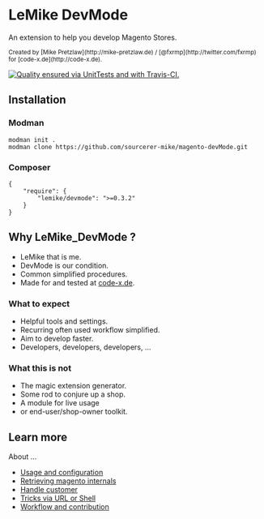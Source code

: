 # LeMike DevMode

An extension to help you develop Magento Stores.

<small>
    Created by [Mike Pretzlaw](http://mike-pretzlaw.de) / [@fxrmp](http://twitter.com/fxrmp)
    for [code-x.de](http://code-x.de).
</small>

[![Quality ensured via UnitTests and with Travis-CI.](https://travis-ci.org/sourcerer-mike/magento-devMode.png)](https://travis-ci.org/sourcerer-mike/magento-devMode)


## Installation

### Modman

```
modman init .
modman clone https://github.com/sourcerer-mike/magento-devMode.git
```

### Composer

```
{
    "require": {
        "lemike/devmode": ">=0.3.2"
    }
}
```


## Why LeMike_DevMode ?

- LeMike that is me.
- DevMode is our condition.
- Common simplified procedures.
- Made for and tested at [code-x.de](http://code-x.de).


### What to expect

- Helpful tools and settings.
- Recurring often used workflow simplified.
- Aim to develop faster.
- Developers, developers, developers, ...


### What this is not

- The magic extension generator.
- Some rod to conjure up a shop.
- A module for live usage
- or end-user/shop-owner toolkit.


## Learn more

About ...

- [Usage and configuration](tree/master/doc/10-general.md)
- [Retrieving magento internals](tree/master/doc/30-core.md)
- [Handle customer](tree/master/doc/40-customer.md)
- [Tricks via URL or Shell](tree/master/doc/60-additional.md)
- [Workflow and contribution](tree/master/doc/90-devmode.md)
